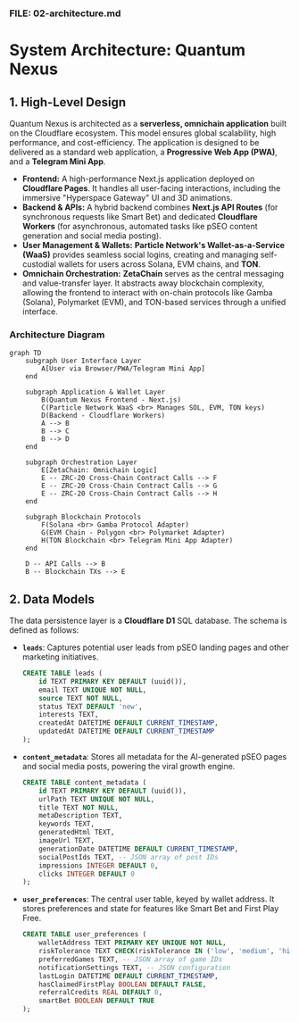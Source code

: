 ### FILE: 02-architecture.md

# System Architecture: Quantum Nexus

## 1. High-Level Design

Quantum Nexus is architected as a **serverless, omnichain application** built on the Cloudflare ecosystem. This model ensures global scalability, high performance, and cost-efficiency. The application is designed to be delivered as a standard web application, a **Progressive Web App (PWA)**, and a **Telegram Mini App**.

-   **Frontend:** A high-performance Next.js application deployed on **Cloudflare Pages**. It handles all user-facing interactions, including the immersive "Hyperspace Gateway" UI and 3D animations.
-   **Backend & APIs:** A hybrid backend combines **Next.js API Routes** (for synchronous requests like Smart Bet) and dedicated **Cloudflare Workers** (for asynchronous, automated tasks like pSEO content generation and social media posting).
-   **User Management & Wallets:** **Particle Network's Wallet-as-a-Service (WaaS)** provides seamless social logins, creating and managing self-custodial wallets for users across Solana, EVM chains, and **TON**.
-   **Omnichain Orchestration:** **ZetaChain** serves as the central messaging and value-transfer layer. It abstracts away blockchain complexity, allowing the frontend to interact with on-chain protocols like Gamba (Solana), Polymarket (EVM), and TON-based services through a unified interface.

### Architecture Diagram

```mermaid
graph TD
    subgraph User Interface Layer
        A[User via Browser/PWA/Telegram Mini App]
    end

    subgraph Application & Wallet Layer
        B(Quantum Nexus Frontend - Next.js)
        C(Particle Network WaaS <br> Manages SOL, EVM, TON keys)
        D(Backend - Cloudflare Workers)
        A --> B
        B --> C
        B --> D
    end

    subgraph Orchestration Layer
        E[ZetaChain: Omnichain Logic]
        E -- ZRC-20 Cross-Chain Contract Calls --> F
        E -- ZRC-20 Cross-Chain Contract Calls --> G
        E -- ZRC-20 Cross-Chain Contract Calls --> H
    end

    subgraph Blockchain Protocols
        F(Solana <br> Gamba Protocol Adapter)
        G(EVM Chain - Polygon <br> Polymarket Adapter)
        H(TON Blockchain <br> Telegram Mini App Adapter)
    end

    D -- API Calls --> B
    B -- Blockchain TXs --> E
```

## 2. Data Models

The data persistence layer is a **Cloudflare D1** SQL database. The schema is defined as follows:

-   **`leads`**: Captures potential user leads from pSEO landing pages and other marketing initiatives.
    ```sql
    CREATE TABLE leads (
        id TEXT PRIMARY KEY DEFAULT (uuid()),
        email TEXT UNIQUE NOT NULL,
        source TEXT NOT NULL,
        status TEXT DEFAULT 'new',
        interests TEXT,
        createdAt DATETIME DEFAULT CURRENT_TIMESTAMP,
        updatedAt DATETIME DEFAULT CURRENT_TIMESTAMP
    );
    ```

-   **`content_metadata`**: Stores all metadata for the AI-generated pSEO pages and social media posts, powering the viral growth engine.
    ```sql
    CREATE TABLE content_metadata (
        id TEXT PRIMARY KEY DEFAULT (uuid()),
        urlPath TEXT UNIQUE NOT NULL,
        title TEXT NOT NULL,
        metaDescription TEXT,
        keywords TEXT,
        generatedHtml TEXT,
        imageUrl TEXT,
        generationDate DATETIME DEFAULT CURRENT_TIMESTAMP,
        socialPostIds TEXT, -- JSON array of post IDs
        impressions INTEGER DEFAULT 0,
        clicks INTEGER DEFAULT 0
    );
    ```

-   **`user_preferences`**: The central user table, keyed by wallet address. It stores preferences and state for features like Smart Bet and First Play Free.
    ```sql
    CREATE TABLE user_preferences (
        walletAddress TEXT PRIMARY KEY UNIQUE NOT NULL,
        riskTolerance TEXT CHECK(riskTolerance IN ('low', 'medium', 'high')),
        preferredGames TEXT, -- JSON array of game IDs
        notificationSettings TEXT, -- JSON configuration
        lastLogin DATETIME DEFAULT CURRENT_TIMESTAMP,
        hasClaimedFirstPlay BOOLEAN DEFAULT FALSE,
        referralCredits REAL DEFAULT 0,
        smartBet BOOLEAN DEFAULT TRUE
    );
    ```
```
